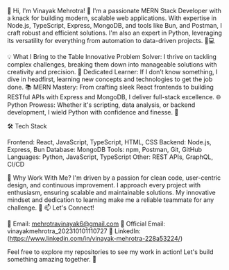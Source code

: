 👋 Hi, I'm Vinayak Mehrotra! 🚀
I'm a passionate MERN Stack Developer with a knack for building modern, scalable web applications. With expertise in Node.js, TypeScript, Express, MongoDB, and tools like Bun, and Postman, I craft robust and efficient solutions. I'm also an expert in Python, leveraging its versatility for everything from automation to data-driven projects. 🐍💻

💡 What I Bring to the Table
Innovative Problem Solver: I thrive on tackling complex challenges, breaking them down into manageable solutions with creativity and precision. 🧠
Dedicated Learner: If I don’t know something, I dive in headfirst, learning new concepts and technologies to get the job done. 📚
MERN Mastery: From crafting sleek React frontends to building RESTful APIs with Express and MongoDB, I deliver full-stack excellence. 🌐
Python Prowess: Whether it's scripting, data analysis, or backend development, I wield Python with confidence and finesse. 🔧

🛠️ Tech Stack

Frontend: React, JavaScript, TypeScript, HTML, CSS
Backend: Node.js, Express, Bun
Database: MongoDB
Tools: npm, Postman, Git, GitHub
Languages: Python, JavaScript, TypeScript
Other: REST APIs, GraphQL, CI/CD

🌟 Why Work With Me?
I'm driven by a passion for clean code, user-centric design, and continuous improvement. I approach every project with enthusiasm, ensuring scalable and maintainable solutions. My innovative mindset and dedication to learning make me a reliable teammate for any challenge. 💪
📫 Let's Connect!

📧 Email: mehrotravinayak6@gmail.com
📧 Official Email: vinayakmehrotra_202310101110727
💼 LinkedIn: (https://www.linkedin.com/in/vinayak-mehrotra-228a53224/)

Feel free to explore my repositories to see my work in action! Let's build something amazing together. 🚀
